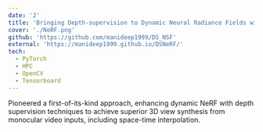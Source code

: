 ```yaml
---
date: '2'
title: 'Bringing Depth-supervision to Dynamic Neural Radiance Fields with Scene Flows'
cover: './NeRF.png'
github: 'https://github.com/manideep1999/DS_NSF'
external: 'https://manideep1999.github.io/DSNeRF/'
tech:
  - PyTorch
  - HPC
  - OpenCV
  - Tensorboard
---
```


Pioneered a first-of-its-kind approach, enhancing dynamic NeRF with depth supervision techniques to achieve superior 3D
view synthesis from monocular video inputs, including space-time interpolation.